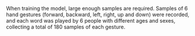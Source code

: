 When training the model, large enough samples are required. 
Samples of 6 hand gestures (forward, backward, left, right, up and down) were recorded,
and each word was played by 6 people with different ages and sexes, collecting a total of 180 samples of each gesture.

